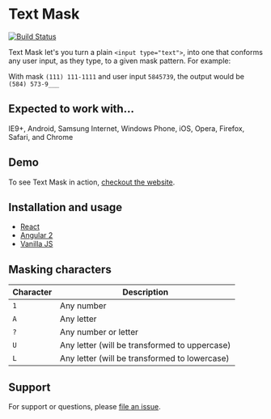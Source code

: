 # Text Mask

[![Build Status](https://travis-ci.org/msafi/text-mask.svg?branch=master)](https://travis-ci.org/msafi/text-mask)

Text Mask let's you turn a plain `<input type="text">`, into one that conforms
any user input, as they type, to a given mask pattern. For example:

With mask `(111) 111-1111` and user input `5845739`, the output would be `(584) 573-9___`

## Expected to work with...

IE9+, Android, Samsung Internet, Windows Phone, iOS, Opera, Firefox, Safari, and Chrome

## Demo

To see Text Mask in action, [checkout the website](https://msafi.github.io/text-mask/).

## Installation and usage

* [React](https://msafi.github.io/text-mask/#/react)
* [Angular 2](https://msafi.github.io/text-mask/#/angular2)
* [Vanilla JS](https://msafi.github.io/text-mask/#/vanilla)

## Masking characters

Character | Description
--- | ---
`1` | Any number
`A` | Any letter
`?` | Any number or letter
`U` | Any letter (will be transformed to uppercase)
`L` | Any letter (will be transformed to lowercase)

## Support

For support or questions, please
[file an issue](https://github.com/msafi/text-mask/issues).
